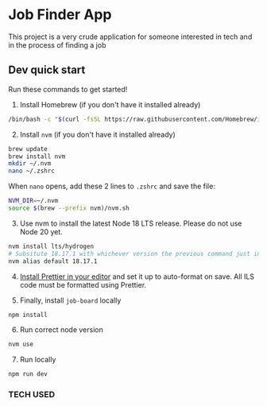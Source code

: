 # Job Finder App

This project is a very crude application for someone interested in tech and in the process of finding a job

## Dev quick start

Run these commands to get started!

1. Install Homebrew (if you don't have it installed already)

```zsh
/bin/bash -c "$(curl -fsSL https://raw.githubusercontent.com/Homebrew/install/HEAD/install.sh)"
```

2. Install `nvm` (if you don't have it installed already)

```zsh
brew update
brew install nvm
mkdir ~/.nvm
nano ~/.zshrc
```

When `nano` opens, add these 2 lines to `.zshrc` and save the file:

```zsh
NVM_DIR=~/.nvm
source $(brew --prefix nvm)/nvm.sh
```

3. Use nvm to install the latest Node 18 LTS release. Please do not use Node 20 yet.

```zsh
nvm install lts/hydrogen
# Subsitute 18.17.1 with whichever version the previous command just installed
nvm alias default 18.17.1
```

4. [Install Prettier in your editor](https://prettier.io/docs/en/editors.html) and set it up to auto-format on save. All ILS code must be formatted using Prettier.

5. Finally, install `job-board` locally

```zsh
npm install
```

6. Run correct node version

```zsh
nvm use
```

7. Run locally

```zsh
npm run dev
```

### TECH USED
